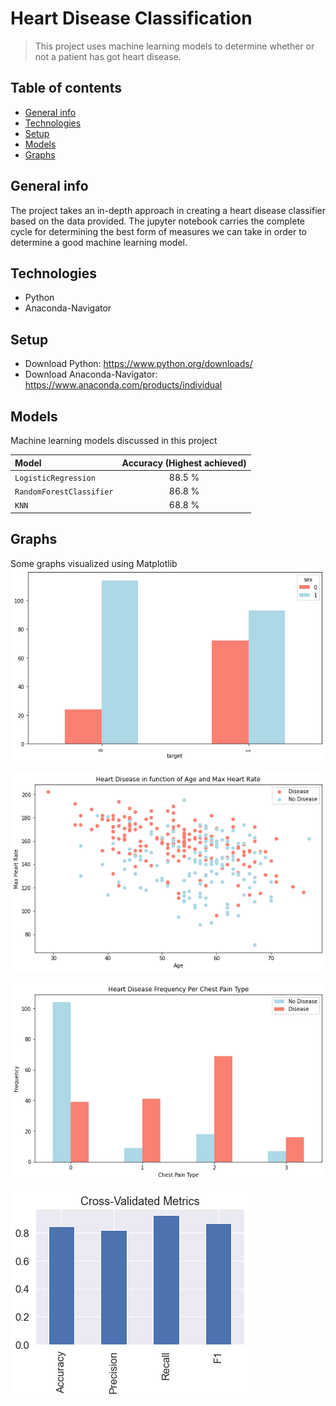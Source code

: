 # Heart Disease Classification
> This project uses machine learning models to determine whether or not a patient has got heart disease.

## Table of contents
* [General info](#general-info)
* [Technologies](#technologies)
* [Setup](#setup)
* [Models](#models)
* [Graphs](#graphs)

## General info
The project takes an in-depth approach in creating a heart disease classifier based on the data provided. The jupyter notebook carries the complete cycle for determining the best form of measures we can take in order to determine a good machine learning model. 

## Technologies
* Python
* Anaconda-Navigator 

## Setup
* Download Python: https://www.python.org/downloads/
* Download Anaconda-Navigator: https://www.anaconda.com/products/individual

## Models
Machine learning models discussed in this project

| Model | Accuracy (Highest achieved) |
| :---  |     :---:      |
| `LogisticRegression` | 88.5 %|
| `RandomForestClassifier` | 86.8 % |
| `KNN` | 68.8 % |

## Graphs 
Some graphs visualized using Matplotlib
![Heart Disease based on Gender](https://github.com/ibrahim1023/heart-disease-classification/blob/main/Images/gender.png?raw=true "Heart Disease based on Gender")

![Heart Disease in function of Age and Max Heart Rate](https://github.com/ibrahim1023/heart-disease-classification/blob/main/Images/age.png?raw=true "Heart Disease in function of Age and Max Heart Rate")

![Heart Disease Frequency Per Chest Pain Type](https://github.com/ibrahim1023/heart-disease-classification/blob/main/Images/cpt.png?raw=true "Heart Disease Frequency Per Chest Pain Type")

![Cross-Validated Metrics](https://github.com/ibrahim1023/heart-disease-classification/blob/main/Images/cvm.png?raw=true "Cross-Validated Metrics")
